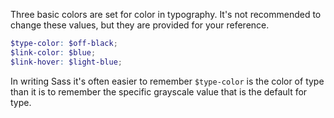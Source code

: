 Three basic colors are set for color in typography. It's not recommended to change these values, but they are provided for your reference.

```scss
$type-color: $off-black;
$link-color: $blue;
$link-hover: $light-blue;
```

In writing Sass it's often easier to remember `$type-color` is the color of type than it is to remember the specific grayscale value that is the default for type.

